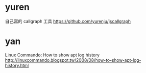 



# yuren

自己寫的 callgraph 工具
<https://github.com/yurenju/jscallgraph>

# yan

Linux Commando: How to show apt log history
<http://linuxcommando.blogspot.tw/2008/08/how-to-show-apt-log-history.html>